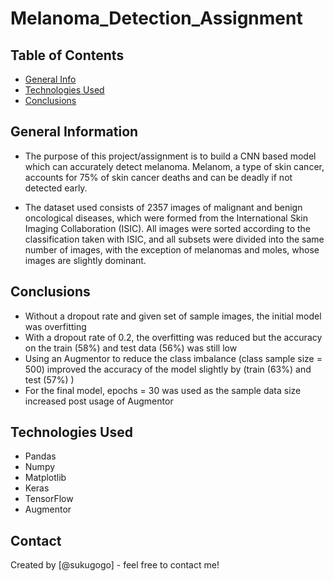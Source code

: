# Melanoma_Detection_Assignment


## Table of Contents
* [General Info](#general-information)
* [Technologies Used](#technologies-used)
* [Conclusions](#conclusions)

## General Information
- The purpose of this project/assignment is to build a CNN based model which can accurately detect melanoma. Melanom, a type of skin cancer, accounts for 75% of skin cancer deaths and can be deadly if not detected early. 

- The dataset used consists of 2357 images of malignant and benign oncological diseases, which were formed from the International Skin Imaging Collaboration (ISIC). All images were sorted according to the classification taken with ISIC, and all subsets were divided into the same number of images, with the exception of melanomas and moles, whose images are slightly dominant.

## Conclusions
- Without a dropout rate and given set of sample images, the initial model was overfitting
- With a dropout rate of 0.2, the overfitting was reduced but the accuracy on the train (58%) and test data (56%) was still low
- Using an Augmentor to reduce the class imbalance (class sample size = 500) improved the accuracy of the model slightly by  (train (63%) and test (57%) )
- For the final model, epochs = 30 was used as the sample data size increased post usage of Augmentor


## Technologies Used
- Pandas
- Numpy
- Matplotlib
- Keras
- TensorFlow
- Augmentor


## Contact
Created by [@sukugogo] - feel free to contact me!
